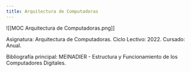 ```yaml
---
title: Arquitectura de Computadoras
---
```


![[MOC Arquitectura de Computadoras.png]]

Asignatura: Arquitectura de Computadoras.
Ciclo Lectivo: 2022.
Cursado: Anual.

Bibliografía principal: MEINADIER - Estructura y Funcionamiento de los Computadores Digitales.
